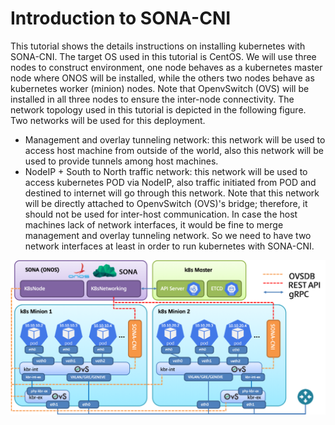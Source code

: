 # Introduction to SONA-CNI

This tutorial shows the details instructions on installing kubernetes with SONA-CNI. The target OS used in this tutorial is CentOS. We will use three nodes to construct environment, one node behaves as a kubernetes master node where ONOS will be installed, while the others two nodes behave as kubernetes worker (minion) nodes. Note that OpenvSwitch (OVS) will be installed in all three nodes to ensure the inter-node connectivity.
The network topology used in this tutorial is depicted in the following figure. Two networks will be used for this deployment. 
* Management and overlay tunneling network: this network will be used to access host machine from outside of the world, also this network will be used to provide tunnels among host machines.
* NodeIP + South to North traffic network: this network will be used to access kubernetes POD via NodeIP, also traffic initiated from POD and destined to internet will go through this network. Note that this network will be directly attached to OpenvSwitch (OVS)'s bridge; therefore, it should not be used for inter-host communication.
In case the host machines lack of network interfaces, it would be fine to merge management and overlay tunneling network. So we need to have two network interfaces at least in order to run kubernetes with SONA-CNI.

![Alt text](images/SONA-CNI-arch.png)


